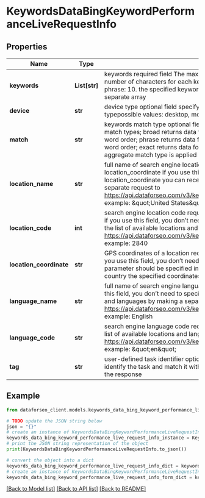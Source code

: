 # KeywordsDataBingKeywordPerformanceLiveRequestInfo


## Properties

Name | Type | Description | Notes
------------ | ------------- | ------------- | -------------
**keywords** | **List[str]** | keywords required field The maximum number of keywords you can specify: 2500. The maximum number of characters for each keyword: 80. The maximum number of words for each keyword phrase: 10. the specified keywords will be converted to lowercase, data will be provided in a separate array | [optional] 
**device** | **str** | device type optional field specify this field if you want to get the data for a particular device typepossible values: desktop, mobile, tablet, all default value: all | [optional] 
**match** | **str** | keywords match type optional field can take the following values: aggregate returns data across all match types; broad returns data for all user queries containing the specified keyword with varying word order; phrase returns data for all user queries containing the specified keyword with identical word order; exact returns data for user query that matches the specified keyword;Note: the aggregate match type is applied by default | [optional] 
**location_name** | **str** | full name of search engine location required field if you don’t specify location_code or location_coordinate if you use this field, you don’t need to specify location_code or location_coordinate you can receive the list of available locations and languages by making a separate request to https://api.dataforseo.com/v3/keywords_data/bing/keyword_performance/locations_and_languages example: \&quot;United States\&quot; | [optional] 
**location_code** | **int** | search engine location code required field if you don’t specify location_name or location_coordinate if you use this field, you don’t need to specify location_name or location_coordinate you can receive the list of available locations and languages by making a separate request to https://api.dataforseo.com/v3/keywords_data/bing/keyword_performance/locations_and_languages example: 2840 | [optional] 
**location_coordinate** | **str** | GPS coordinates of a location required field if you don’t specify location_name or location_code if you use this field, you don’t need to specify location_name or location_code location_coordinate parameter should be specified in the “latitude,longitude” format the data will be provided for the country the specified coordinates belong to example: 52.6178549,-155.352142 | [optional] 
**language_name** | **str** | full name of search engine language required field if you don’t specify language_code if you use this field, you don’t need to specify language_code you can receive the list of available locations and languages by making a separate request to https://api.dataforseo.com/v3/keywords_data/bing/keyword_performance/locations_and_languages example: English | [optional] 
**language_code** | **str** | search engine language code required field if you don’t specify language_name you can receive the list of available locations and languages by making a separate request to https://api.dataforseo.com/v3/keywords_data/bing/keyword_performance/locations_and_languages example: \&quot;en\&quot; | [optional] 
**tag** | **str** | user-defined task identifier optional field the character limit is 255 you can use this parameter to identify the task and match it with the result you will find the specified tag value in the data object of the response | [optional] 

## Example

```python
from dataforseo_client.models.keywords_data_bing_keyword_performance_live_request_info import KeywordsDataBingKeywordPerformanceLiveRequestInfo

# TODO update the JSON string below
json = "{}"
# create an instance of KeywordsDataBingKeywordPerformanceLiveRequestInfo from a JSON string
keywords_data_bing_keyword_performance_live_request_info_instance = KeywordsDataBingKeywordPerformanceLiveRequestInfo.from_json(json)
# print the JSON string representation of the object
print(KeywordsDataBingKeywordPerformanceLiveRequestInfo.to_json())

# convert the object into a dict
keywords_data_bing_keyword_performance_live_request_info_dict = keywords_data_bing_keyword_performance_live_request_info_instance.to_dict()
# create an instance of KeywordsDataBingKeywordPerformanceLiveRequestInfo from a dict
keywords_data_bing_keyword_performance_live_request_info_form_dict = keywords_data_bing_keyword_performance_live_request_info.from_dict(keywords_data_bing_keyword_performance_live_request_info_dict)
```
[[Back to Model list]](../README.md#documentation-for-models) [[Back to API list]](../README.md#documentation-for-api-endpoints) [[Back to README]](../README.md)



